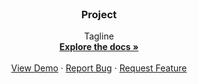 <!-- PROJECT LOGO -->
<br />
<div align="center">
  <a href="https://github.com/debagnik02/Testing/blob/main/images/dream.png>
    <img src="pic.jpeg" alt="Logo" width="400" height="400">
  </a>

  <h3 align="center" color="blue">Project</h3>

  <p align="center">
  Tagline
    <br />
    <a href="https://github.com/othneildrew/Best-README-Template"><strong>Explore the docs »</strong></a>
    <br />
    <br />
    <a href="https://github.com/othneildrew/Best-README-Template">View Demo</a>
    ·
    <a href="https://github.com/othneildrew/Best-README-Template/issues">Report Bug</a>
    ·
    <a href="https://github.com/othneildrew/Best-README-Template/issues">Request Feature</a>
  </p>
</div>
